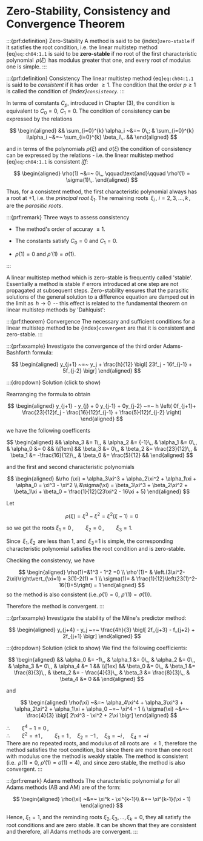 # Zero-Stability, Consistency and Convergence Theorem

:::{prf:definition} Zero-Stability
A method is said to be {index}`zero-stable` if it satisfies the root condition,
i.e. the linear multistep method {eq}`eq:ch04:1.1`
 is said to be **zero-stable** if no root of the
first characteristic polynomial $\,\rho(\xi)\,$ has modulus greater that
one, and every root of modulus one is simple.
:::

:::{prf:definition} Consistency
The linear multistep method {eq}`eq:ch04:1.1`
 is said to be *consistent* if it has order
$\geq 1$. The condition that the order $p \geq 1$ is called the
condition of *{index}`consistency`*.
:::

In terms of constants $C_p$, introduced in Chapter (3), the condition is
equivalent to $C_0 = 0$, $C_1 = 0$. The condition of consistency can be
expressed by the relations 

$$
\begin{aligned}
    && \sum_{i=0}^{k}  \alpha_i ~&=~ 0\,;
     & \sum_{i=0}^{k} i\alpha_i ~&=~ \sum_{i=0}^{k} \beta_i\,. &&
\end{aligned}
$$

 and in terms of the polynomials $\rho(\xi)$ and
$\sigma(\xi)$ the condition of consistency can be expressed by the
relations - i.e. the linear multistep method {eq}`eq:ch04:1.1` is consistent *iff*: 

$$
\begin{aligned}
    \rho(1) ~&=~ 0\,, \qquad\text{and}\qquad \rho'(1) = \sigma(1)\,.
\end{aligned}
$$

Thus, for a consistent method, the first characteristic polynomial
always has a root at $+1$, i.e. the *principal root* $\xi_1$. The
remaining roots $\,\xi_i\,, ~i=2,3,\dots,k\,$, are the *parasitic
roots*.

:::{prf:remark} Three ways to assess consistency
<!-- :class: dropdown -->

- The method's order of accuray $\geq 1$. 

- The constants satisfy $C_0=0$ and $C_1=0$.

- $\rho(1)=0$ and $\rho'(1)=\sigma(1)$.

:::

A linear multistep method which is zero-stable is frequently called
'stable'. Essentially a method is stable if errors introduced at one
step are not propagated at subsequent steps. Zero-stability ensures that
the parasitic solutions of the general solution to a difference equation
are damped out in the limit as $\,h \to 0\,$ -- this effect is related
to the fundamental theorem on linear multistep methods by 'Dahlquist':

:::{prf:theorem} Convergence
The necessary and sufficient conditions for a linear multistep method to
be {index}`convergent` are that it is consistent and zero-stable.
:::

:::{prf:example}
Investigate the convergence of the third order Adams-Bashforth formula:


$$
\begin{aligned}
        y_{j+1} ~=~ y_j + \frac{h}{12} \bigl[
            23f_j - 16f_{j-1} + 5f_{j-2}
        \bigr]    
\end{aligned}
$$

:::{dropdown} Solution (click to show)

 Rearranging the formula to obtain 

$$
\begin{aligned}
        y_{j+1} - y_{j} + 0 y_{j-1} + 0y_{j-2} ~=~ h \left(
            0f_{j+1}+ \frac{23}{12}f_j - \frac{16}{12}f_{j-1} + \frac{5}{12}f_{j-2}
        \right)
\end{aligned}
$$

 we have the following coefficents 

$$
\begin{aligned}
        && \alpha_3 &= 1\,,  & \alpha_2 &= {-1}\,,
         & \alpha_1 &= 0\,, & \alpha_0 &= 0 &&
        \\[1em]
        && \beta_3 &= 0\,,  & \beta_2 &= \frac{23}{12}\,,
         & \beta_1 &= -\frac{16}{12}\,, & \beta_0 &= \frac{5}{12} &&    
\end{aligned}
$$

 and the first and second characteristic polynomials

$$
\begin{aligned}
        &\rho (\xi) = \alpha_3\xi^3 + \alpha_2\xi^2 + \alpha_1\xi + \alpha_0 = \xi^3 - \xi^2
        \\
        &\sigma(\xi) = \beta_3\xi^3 + \beta_2\xi^2 + \beta_1\xi + \beta_0 = \frac{1}{12}(23\xi^2 - 16\xi + 5)    
\end{aligned}
$$

Let

$$
\rho (\xi) = \xi^3 - \xi^2 = \xi^2(\xi - 1) = 0
$$

so we get the roots $\xi_1 = 0\,, \qquad \xi_2 = 0\,, \qquad \xi_3 = 1$. 

 Since $\,\xi_1,\,\xi_2\,$ are less than $1$, and
$\,\xi_3\!=\!1$ is simple, the corresponding characteristic polynomial
satisfies the root condition and is zero-stable.

Checking the consistency, we have

$$
\begin{aligned}
    \rho(1)=&1^3 - 1^2 =0 \\
    \rho'(1)= & \left.(3\xi^2-2\xi)\right\vert_{\xi=1} = 3(1)-2(1) = 1 \\
    \sigma(1)= & \frac{1}{12}\left(23(1)^2-16(1)+5\right) = 1
\end{aligned}
$$
so the method is also consistent $(\text{i.e.}\,\rho(1) = 0,~ \rho'(1) = \sigma(1) )$.

Therefore the method is convergent.
:::

:::{prf:example}
Investigate the stability of the Milne's predictor method:

$$
\begin{aligned}
        y_{j+4} - y_j ~=~ \frac{4h}{3} \bigl[
            2f_{j+3} - f_{j+2} + 2f_{j+1}
        \bigr]   
\end{aligned}
$$

:::{dropdown} Solution (click to show)
 We find the following coefficients: 

$$
\begin{aligned}
        && \alpha_0 &= -1\,,
         & \alpha_1 &= 0\,,
         & \alpha_2 &= 0\,,
         & \alpha_3 &= 0\,,
         & \alpha_4 &= 1 &&
        \\[1ex]
        && \beta_0 &= 0\,,
         & \beta_1 &= \frac{8}{3}\,,
         & \beta_2 &= - \frac{4}{3}\,,
         & \beta_3 &= \frac{8}{3}\,,
         & \beta_4 &= 0 &&    
\end{aligned}
$$

 and 

$$
\begin{aligned}
        \rho(\xi) ~&=~ \alpha_4\xi^4 + \alpha_3\xi^3 + \alpha_2\xi^2 + \alpha_1\xi + \alpha_0 ~=~ \xi^4 - 1
        \\
        \sigma(\xi) ~&=~ \frac{4}{3} \bigl[
            2\xi^3 - \xi^2 + 2\xi
        \bigr]    
\end{aligned}
$$

 $\therefore\qquad \xi^4 - 1 = 0\,,$\
$\therefore\qquad \xi^2 = \pm 1\,,\qquad \xi_1 = 1\,,\quad \xi_2 = -1\,,\quad \xi_3 = -i\,,\quad \xi_4 = +i$\
There are no repeated roots, and modulus of all roots are $\,\leq 1\,$,
therefore the method satisfies the root condition, but since there are
more than one root with modulus one the method is weakly stable. The
method is consistent
$(\text{i.e.}\ \,\rho(1) = 0,~ \rho'(1) = \sigma(1) = 4)$, and since
zero stable, the method is also convergent.
:::

:::{prf:remark} Adams methods
The characteristic polynomial $\rho$ for all Adams methods
(AB and AM) are of the form: 

$$
\begin{aligned}
    \rho(\xi) ~&=~ \xi^k - \xi^{k-1}\\
                &=~ \xi^{k-1}(\xi - 1)
\end{aligned}
$$

 Hence, $\xi_1 = 1$, and the reminding roots
$\xi_2,\xi_3,\dots,\xi_k = 0$, they all satisfy the root conditions and
are zero stable. It can be shown that they are consistent and therefore,
all Adams methods are convergent.
:::